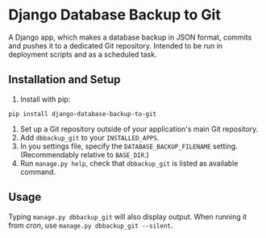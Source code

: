 # Django Database Backup to Git

A Django app, which makes a database backup in JSON format, commits and pushes it to a dedicated Git repository.
Intended to be run in deployment scripts and as a scheduled task.

## Installation and Setup

1. Install with pip:

```
pip install django-database-backup-to-git
```

1. Set up a Git repository outside of your application's main Git repository.
1. Add `dbbackup_git` to your `INSTALLED_APPS`.
1. In you settings file, specify the `DATABASE_BACKUP_FILENAME` setting. (Recommendably relative to `BASE_DIR`.)
1. Run `manage.py help`, check that `dbbackup_git` is listed as available command.

## Usage

Typing `manage.py dbbackup_git` will also display output. When running it from *cron*, use `manage.py dbbackup_git --silent`.
